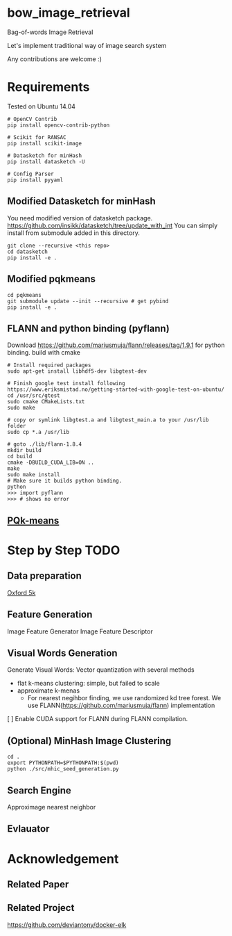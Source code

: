 # bow_image_retrieval
Bag-of-words Image Retrieval

Let's implement traditional way of image search system

Any contributions are welcome :)

# Requirements

Tested on Ubuntu 14.04

```
# OpenCV Contrib
pip install opencv-contrib-python
           
# Scikit for RANSAC
pip install scikit-image

# Datasketch for minHash
pip install datasketch -U

# Config Parser
pip install pyyaml
```

## Modified Datasketch for minHash
 
 You need modified version of datasketch package. https://github.com/insikk/datasketch/tree/update_with_int
 You can simply install from submodule added in this directory. 
 ```
 git clone --recursive <this repo>
 cd datasketch
 pip install -e .
 ```

## Modified pqkmeans

```
cd pqkmeans
git submodule update --init --recursive # get pybind 
pip install -e .
```

## FLANN and python binding (pyflann)

Download https://github.com/mariusmuja/flann/releases/tag/1.9.1 for python binding. 
build with cmake
```
# Install required packages 
sudo apt-get install libhdf5-dev libgtest-dev

# Finish google test install following https://www.eriksmistad.no/getting-started-with-google-test-on-ubuntu/
cd /usr/src/gtest
sudo cmake CMakeLists.txt
sudo make
 
# copy or symlink libgtest.a and libgtest_main.a to your /usr/lib folder
sudo cp *.a /usr/lib

# goto ./lib/flann-1.8.4
mkdir build
cd build
cmake -DBUILD_CUDA_LIB=ON ..
make
sudo make install
# Make sure it builds python binding. 
python
>>> import pyflann
>>> # shows no error
```

## [PQk-means](https://github.com/DwangoMediaVillage/pqkmeans)




# Step by Step TODO

## Data preparation 
[Oxford 5k](http://www.robots.ox.ac.uk/~vgg/data/oxbuildings/)

## Feature Generation
Image Feature Generator
Image Feature Descriptor

## Visual Words Generation
Generate Visual Words: Vector quantization with several methods
* flat k-means clustering: simple, but failed to scale
* approximate k-menas 
    * For nearest negihbor finding, we use randomized kd tree forest. We use FLANN(https://github.com/mariusmuja/flann) implementation

[ ] Enable CUDA support for FLANN during FLANN compilation. 

## (Optional) MinHash Image Clustering
```
cd .
export PYTHONPATH=$PYTHONPATH:$(pwd)
python ./src/mhic_seed_generation.py

```

## Search Engine
Approximage nearest neighbor

## Evlauator


# Acknowledgement

## Related Paper

## Related Project
https://github.com/deviantony/docker-elk

